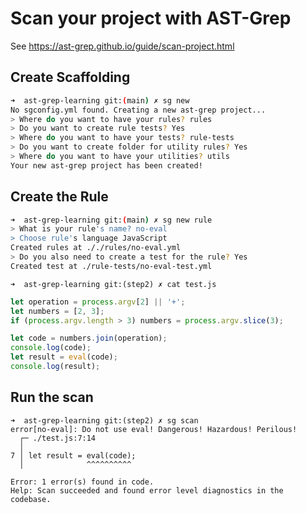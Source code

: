 # Scan your project with AST-Grep

See https://ast-grep.github.io/guide/scan-project.html

## Create Scaffolding

```bash
➜  ast-grep-learning git:(main) ✗ sg new
No sgconfig.yml found. Creating a new ast-grep project...
> Where do you want to have your rules? rules
> Do you want to create rule tests? Yes
> Where do you want to have your tests? rule-tests
> Do you want to create folder for utility rules? Yes
> Where do you want to have your utilities? utils
Your new ast-grep project has been created!
```

## Create the Rule

```bash
➜  ast-grep-learning git:(main) ✗ sg new rule
> What is your rule's name? no-eval
> Choose rule's language JavaScript
Created rules at ././rules/no-eval.yml
> Do you also need to create a test for the rule? Yes
Created test at ./rule-tests/no-eval-test.yml
```

`➜  ast-grep-learning git:(step2) ✗ cat test.js`
```js 
let operation = process.argv[2] || '+';
let numbers = [2, 3];
if (process.argv.length > 3) numbers = process.argv.slice(3);

let code = numbers.join(operation);
console.log(code);
let result = eval(code);
console.log(result);
```

## Run the scan 
```
➜  ast-grep-learning git:(step2) ✗ sg scan    
error[no-eval]: Do not use eval! Dangerous! Hazardous! Perilous!
  ┌─ ./test.js:7:14
  │
7 │ let result = eval(code);
  │              ^^^^^^^^^^

Error: 1 error(s) found in code.
Help: Scan succeeded and found error level diagnostics in the codebase.
```